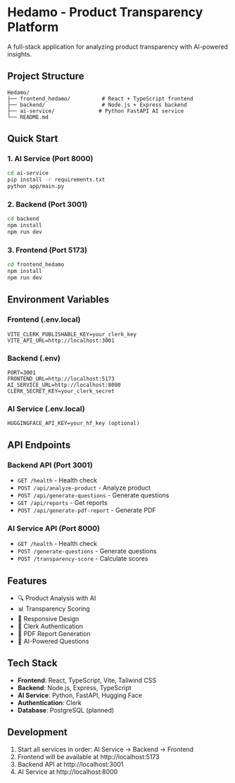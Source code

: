 # Hedamo - Product Transparency Platform

A full-stack application for analyzing product transparency with AI-powered insights.

## Project Structure

```
Hedamo/
├── frontend_hedamo/          # React + TypeScript frontend
├── backend/                  # Node.js + Express backend
├── ai-service/              # Python FastAPI AI service
└── README.md
```

## Quick Start

### 1. AI Service (Port 8000)
```bash
cd ai-service
pip install -r requirements.txt
python app/main.py
```

### 2. Backend (Port 3001)
```bash
cd backend
npm install
npm run dev
```

### 3. Frontend (Port 5173)
```bash
cd frontend_hedamo
npm install
npm run dev
```

## Environment Variables

### Frontend (.env.local)
```
VITE_CLERK_PUBLISHABLE_KEY=your_clerk_key
VITE_API_URL=http://localhost:3001
```

### Backend (.env)
```
PORT=3001
FRONTEND_URL=http://localhost:5173
AI_SERVICE_URL=http://localhost:8000
CLERK_SECRET_KEY=your_clerk_secret
```

### AI Service (.env.local)
```
HUGGINGFACE_API_KEY=your_hf_key (optional)
```

## API Endpoints

### Backend API (Port 3001)
- `GET /health` - Health check
- `POST /api/analyze-product` - Analyze product
- `POST /api/generate-questions` - Generate questions
- `GET /api/reports` - Get reports
- `POST /api/generate-pdf-report` - Generate PDF

### AI Service API (Port 8000)
- `GET /health` - Health check
- `POST /generate-questions` - Generate questions
- `POST /transparency-score` - Calculate scores

## Features

- 🔍 Product Analysis with AI
- 📊 Transparency Scoring
- 📱 Responsive Design
- 🔐 Clerk Authentication
- 📄 PDF Report Generation
- 🤖 AI-Powered Questions

## Tech Stack

- **Frontend**: React, TypeScript, Vite, Tailwind CSS
- **Backend**: Node.js, Express, TypeScript
- **AI Service**: Python, FastAPI, Hugging Face
- **Authentication**: Clerk
- **Database**: PostgreSQL (planned)

## Development

1. Start all services in order: AI Service → Backend → Frontend
2. Frontend will be available at http://localhost:5173
3. Backend API at http://localhost:3001
4. AI Service at http://localhost:8000